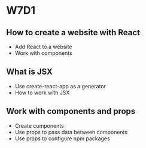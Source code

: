 # W7D1

## How to create a website with React

- Add React to a website
- Work with components

## What is JSX

- Use create-react-app as a generator
- How to work with JSX


## Work with components and props

- Create components
- Use props to pass data between components
- Use props to configure npm packages


